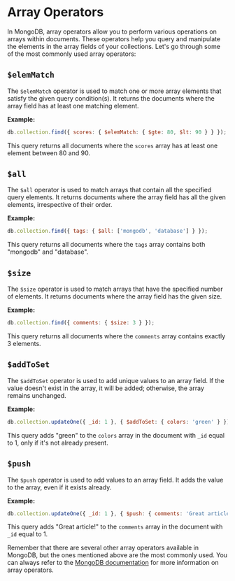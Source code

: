 # Array Operators

In MongoDB, array operators allow you to perform various operations on arrays within documents. These operators help you query and manipulate the elements in the array fields of your collections. Let's go through some of the most commonly used array operators:

## `$elemMatch`

The `$elemMatch` operator is used to match one or more array elements that satisfy the given query condition(s). It returns the documents where the array field has at least one matching element.

**Example:**

```javascript
db.collection.find({ scores: { $elemMatch: { $gte: 80, $lt: 90 } } });
```

This query returns all documents where the `scores` array has at least one element between 80 and 90.

## `$all`

The `$all` operator is used to match arrays that contain all the specified query elements. It returns documents where the array field has all the given elements, irrespective of their order.

**Example:**

```javascript
db.collection.find({ tags: { $all: ['mongodb', 'database'] } });
```

This query returns all documents where the `tags` array contains both "mongodb" and "database".

## `$size`

The `$size` operator is used to match arrays that have the specified number of elements. It returns documents where the array field has the given size.

**Example:**

```javascript
db.collection.find({ comments: { $size: 3 } });
```

This query returns all documents where the `comments` array contains exactly 3 elements.

## `$addToSet`

The `$addToSet` operator is used to add unique values to an array field. If the value doesn't exist in the array, it will be added; otherwise, the array remains unchanged.

**Example:**

```javascript
db.collection.updateOne({ _id: 1 }, { $addToSet: { colors: 'green' } });
```

This query adds "green" to the `colors` array in the document with `_id` equal to 1, only if it's not already present.

## `$push`

The `$push` operator is used to add values to an array field. It adds the value to the array, even if it exists already.

**Example:**

```javascript
db.collection.updateOne({ _id: 1 }, { $push: { comments: 'Great article!' } });
```

This query adds "Great article!" to the `comments` array in the document with `_id` equal to 1.

Remember that there are several other array operators available in MongoDB, but the ones mentioned above are the most commonly used. You can always refer to the [MongoDB documentation](https://docs.mongodb.com/manual/reference/operator/query-array/) for more information on array operators.
